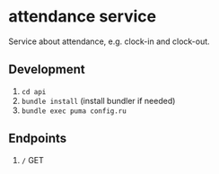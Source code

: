 # attendance service
Service about attendance, e.g. clock-in and clock-out.

## Development
1. `cd api`
2. `bundle install` (install bundler if needed)
3. `bundle exec puma config.ru`

## Endpoints

1. `/` GET
